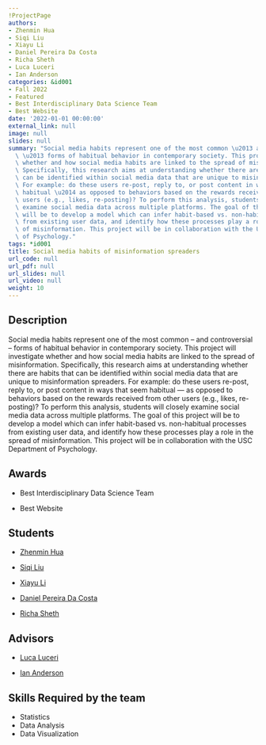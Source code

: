 ```yaml
---
!ProjectPage
authors:
- Zhenmin Hua
- Siqi Liu
- Xiayu Li
- Daniel Pereira Da Costa
- Richa Sheth
- Luca Luceri
- Ian Anderson
categories: &id001
- Fall 2022
- Featured
- Best Interdisciplinary Data Science Team
- Best Website
date: '2022-01-01 00:00:00'
external_link: null
image: null
slides: null
summary: "Social media habits represent one of the most common \u2013 and controversial\
  \ \u2013 forms of habitual behavior in contemporary society. This project will investigate\
  \ whether and how social media habits are linked to the spread of misinformation.\
  \ Specifically, this research aims at understanding whether there are habits that\
  \ can be identified within social media data that are unique to misinformation spreaders.\
  \ For example: do these users re-post, reply to, or post content in ways that seem\
  \ habitual \u2014 as opposed to behaviors based on the rewards received from other\
  \ users (e.g., likes, re-posting)? To perform this analysis, students will closely\
  \ examine social media data across multiple platforms. The goal of this project\
  \ will be to develop a model which can infer habit-based vs. non-habitual processes\
  \ from existing user data, and identify how these processes play a role in the spread\
  \ of misinformation. This project will be in collaboration with the USC Department\
  \ of Psychology."
tags: *id001
title: Social media habits of misinformation spreaders
url_code: null
url_pdf: null
url_slides: null
url_video: null
weight: 10
---
```

## Description

Social media habits represent one of the most common – and controversial – forms of habitual behavior in contemporary society. This project will investigate whether and how social media habits are linked to the spread of misinformation. Specifically, this research aims at understanding whether there are habits that can be identified within social media data that are unique to misinformation spreaders. For example: do these users re-post, reply to, or post content in ways that seem habitual — as opposed to behaviors based on the rewards received from other users (e.g., likes, re-posting)? To perform this analysis, students will closely examine social media data across multiple platforms. The goal of this project will be to develop a model which can infer habit-based vs. non-habitual processes from existing user data, and identify how these processes play a role in the spread of misinformation. This project will be in collaboration with the USC Department of Psychology.



## Awards
* Best Interdisciplinary Data Science Team

* Best Website





## Students

* [Zhenmin Hua](../../../author/zhenmin-hua)

* [Siqi Liu](../../../author/siqi-liu)

* [Xiayu Li](../../../author/xiayu-li)

* [Daniel Pereira Da Costa](../../../author/daniel-pereiradacosta)

* [Richa Sheth](../../../author/richa-sheth)

## Advisors

* [Luca Luceri](../../../author/luca-luceri)

* [Ian Anderson](../../../author/ian-anderson)

## Skills Required by the team


* Statistics
* Data Analysis
* Data Visualization